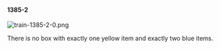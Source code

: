 #### 1385-2
![train-1385-2-0.png](https://github.com/lil-lab/nlvr/raw/master/nlvr/train/images/3/train-1385-2-0.png "train-1385-2-0.png")

There is no box with exactly one yellow item and exactly two blue items.